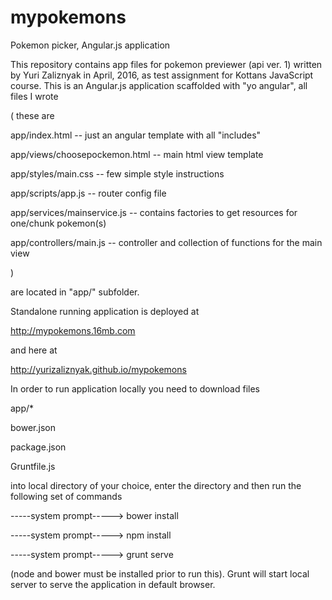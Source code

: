 # mypokemons
Pokemon picker, Angular.js application


This repository contains app files for pokemon previewer (api ver. 1) written by Yuri Zaliznyak in April, 2016, as test assignment for Kottans JavaScript course. This is an Angular.js application scaffolded with "yo angular", all files I wrote

( these are

app/index.html -- just an angular template with all "includes"

app/views/choosepockemon.html -- main html view template

app/styles/main.css -- few simple style instructions

app/scripts/app.js -- router config file

app/services/mainservice.js -- contains factories to get resources for one/chunk pokemon(s)

app/controllers/main.js -- controller and collection of functions for the main view

)

are located in "app/" subfolder.

Standalone running application is deployed at

http://mypokemons.16mb.com

and here at

http://yurizaliznyak.github.io/mypokemons

In order to run application locally you need to download files

app/*

bower.json

package.json

Gruntfile.js

into local directory of your choice, enter the directory and then run the following set of commands

-----system prompt-----> bower install

-----system prompt-----> npm install

-----system prompt-----> grunt serve

(node and bower must be installed prior to run this). Grunt will start local server to serve the application in default browser.
